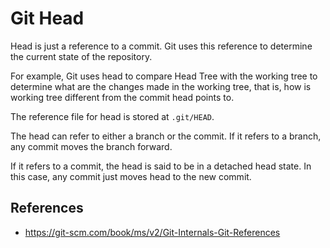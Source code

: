 # Git Head

Head is just a reference to a commit. Git uses this reference to determine the current state of the repository.

For example, Git uses head to compare Head Tree with the working tree to determine what are the changes made in the working tree, that is, how is working tree different from the commit head points to.

The reference file for head is stored at `.git/HEAD`.

The head can refer to either a branch or the commit. If it refers to a branch, any commit moves the branch forward.

If it refers to a commit, the head is said to be in a detached head state. In this case, any commit just moves head to the new commit.

## References

- https://git-scm.com/book/ms/v2/Git-Internals-Git-References
